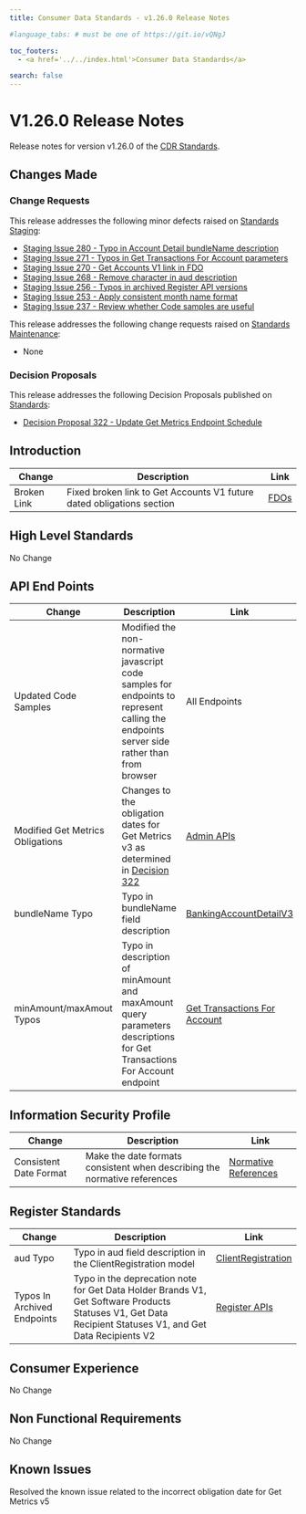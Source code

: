 ```yaml
---
title: Consumer Data Standards - v1.26.0 Release Notes

#language_tabs: # must be one of https://git.io/vQNgJ

toc_footers:
  - <a href='../../index.html'>Consumer Data Standards</a>

search: false
---
```


# V1.26.0 Release Notes
Release notes for version v1.26.0 of the [CDR Standards](../../index.html).

## Changes Made
### Change Requests

This release addresses the following minor defects raised on [Standards Staging](https://github.com/ConsumerDataStandardsAustralia/standards-staging/issues):

- [Staging Issue 280 - Typo in Account Detail bundleName description](https://github.com/ConsumerDataStandardsAustralia/standards-staging/issues/280)
- [Staging Issue 271 - Typos in Get Transactions For Account parameters](https://github.com/ConsumerDataStandardsAustralia/standards-staging/issues/271)
- [Staging Issue 270 - Get Accounts V1 link in FDO](https://github.com/ConsumerDataStandardsAustralia/standards-staging/issues/270)
- [Staging Issue 268 - Remove character in aud description](https://github.com/ConsumerDataStandardsAustralia/standards-staging/issues/268)
- [Staging Issue 256 - Typos in archived Register API versions](https://github.com/ConsumerDataStandardsAustralia/standards-staging/issues/256)
- [Staging Issue 253 - Apply consistent month name format](https://github.com/ConsumerDataStandardsAustralia/standards-staging/issues/253)
- [Staging Issue 237 - Review whether Code samples are useful](https://github.com/ConsumerDataStandardsAustralia/standards-staging/issues/237)

This release addresses the following change requests raised on [Standards Maintenance](https://github.com/ConsumerDataStandardsAustralia/standards-maintenance/issues):

- None

### Decision Proposals

This release addresses the following Decision Proposals published on [Standards](https://github.com/ConsumerDataStandardsAustralia/standards/issues):

- [Decision Proposal 322 - Update Get Metrics Endpoint Schedule](https://github.com/ConsumerDataStandardsAustralia/standards/issues/322)

## Introduction

|Change|Description|Link|
|------|-----------|----|
| Broken Link | Fixed broken link to Get Accounts V1 future dated obligations section| [FDOs](../../#future-dated-obligations) |

## High Level Standards

No Change

## API End Points

|Change|Description|Link|
|------|-----------|----|
| Updated Code Samples | Modified the non-normative javascript code samples for endpoints to represent calling the endpoints server side rather than from browser | All Endpoints |
| Modified Get Metrics Obligations | Changes to the obligation dates for Get Metrics v3 as determined in [Decision 322](https://github.com/ConsumerDataStandardsAustralia/standards/issues/322) | [Admin APIs](../../#admin-apis) |
| bundleName Typo | Typo in bundleName field description | [BankingAccountDetailV3](../../#tocSbankingaccountdetailv3) |
| minAmount/maxAmout Typos | Typo in description of minAmount and maxAmount query parameters descriptions for Get Transactions For Account endpoint| [Get Transactions For Account](../../#get-transactions-for-account) |

## Information Security Profile

|Change|Description|Link|
|------|-----------|----|
| Consistent Date Format | Make the date formats consistent when describing the normative references| [Normative References](../../#normative-references) |

## Register Standards

|Change|Description|Link|
|------|-----------|----|
| aud Typo | Typo in aud field description in the ClientRegistration model| [ClientRegistration](../../#tocSclientregistration) |
| Typos In Archived Endpoints | Typo in the deprecation note for Get Data Holder Brands V1, Get Software Products Statuses V1, Get Data Recipient Statuses V1, and Get Data Recipients V2| [Register APIs](../../#register-apis) |

## Consumer Experience

No Change

## Non Functional Requirements

No Change

## Known Issues

Resolved the known issue related to the incorrect obligation date for Get Metrics v5
